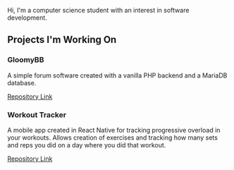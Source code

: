 Hi, I'm a computer science student with an interest in software development.
## Projects I'm Working On
### GloomyBB
A simple forum software created with a vanilla PHP backend and a MariaDB database.

[Repository Link](https://github.com/johnvinh/GloomyBB)
### Workout Tracker
A mobile app created in React Native for tracking progressive overload in your workouts. Allows creation of exercises and tracking how many sets and reps you did on a day where you did that workout.

[Repository Link](https://github.com/johnvinh/Workout-Tracker)
